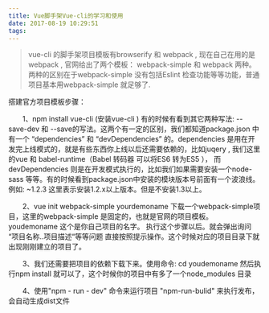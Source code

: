 ```yaml
---
title: Vue脚手架Vue-cli的学习和使用
date: 2017-08-19 10:29:51
tags:
---
```

> vue-cli 的脚手架项目模板有browserify 和 webpack , 现在自己在用的是webpack , 官网给出了两个模板： webpack-simple 和 webpack 两种。两种的区别在于webpack-simple 没有包括Eslint 检查功能等等功能，普通项目基本用webpack-simple 就足够了.

 

搭建官方项目模板步骤： 

　　1、npm install  vue-cli (安装vue-cli )  有的时候有看到其它两种写法:  --save-dev 和 --save的写法。这两个有一定的区别，我们都知道package.json  中有一个 “dependencies” 和 “devDependencies” 的。dependencies 是用在开发完上线模式的，就是有些东西你上线以后还需要依赖的，比如juqery , 我们这里的vue 和 babel-runtime（Babel 转码器 可以将ES6 转为ES5 ）， 而devDependencies 则是在开发模式执行的，比如我们如果需要安装一个node-sass 等等。有的时候看到package.json中安装的模块版本号前面有一个波浪线。例如: ~1.2.3 这里表示安装1.2.x以上版本。但是不安装1.3以上。

　　2、vue init webpack-simple yourdemoname  下载一个webpack-simple项目，这里的webpack-simple 是固定的，也就是官网的项目模板。youdemoname 这个是你自己项目的名字。 执行这个步骤以后。就会弹出询问 “项目名称..项目描述“等等问题 直接按照提示操作。这个时候对应的项目目录下就出现刚刚建立的项目了。

　　3、我们还需要把项目的依赖下载下来。使用命令:  cd youdemoname 然后执行npm install 就可以了，这个时候你的项目中有多了一个node_modules 目录

　　4、使用"npm - run - dev" 命令来运行项目 "npm-run-bulid" 来执行发布，会自动生成dist文件